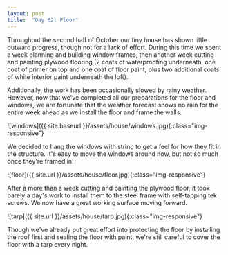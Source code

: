 ```yaml
---
layout: post
title:  "Day 62: Floor"
---
```


Throughout the second half of October our tiny house has shown little outward progress, though not for a lack of effort. During this time we spent a week planning and building window frames, then another week cutting and painting plywood flooring (2 coats of waterproofing underneath, one coat of primer on top and one coat of floor paint, plus two additional coats of white interior paint underneath the loft). 

Additionally, the work has been occasionally slowed by rainy weather. However, now that we've completed all our preparations for the floor and windows, we are fortunate that the weather forecast shows no rain for the entire week ahead as we install the floor and frame the walls.

![windows]({{ site.baseurl }}/assets/house/windows.jpg){:class="img-responsive"}



We decided to hang the windows with string to get a feel for how they fit in the structure. It's easy to move the windows around now, but not so much once they're framed in!

![floor]({{ site.url }}/assets/house/floor.jpg){:class="img-responsive"}

After a more than a week cutting and painting the plywood floor, it took barely a day's work to install them to the steel frame with self-tapping tek screws. We now have a great working surface moving forward.

![tarp]({{ site.url }}/assets/house/tarp.jpg){:class="img-responsive"}

Though we've already put great effort into protecting the floor by installing the roof first and sealing the floor with paint, we're still careful to cover the floor with a tarp every night. 


